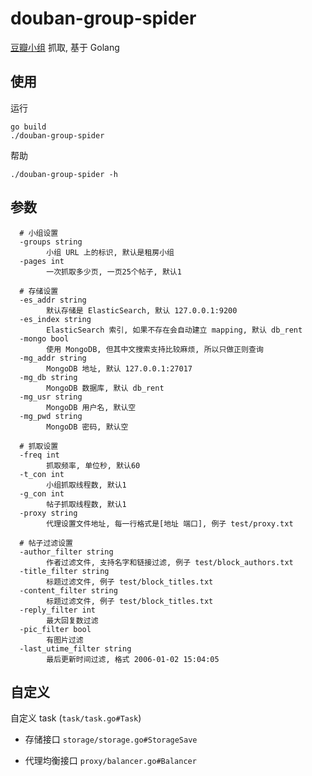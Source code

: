 douban-group-spider 
===================
[豆瓣小组](https://www.douban.com/group/) 抓取, 基于 Golang

## 使用

运行

```
go build
./douban-group-spider
```

帮助

```
./douban-group-spider -h
```

## 参数

```
  # 小组设置
  -groups string
        小组 URL 上的标识, 默认是租房小组
  -pages int
        一次抓取多少页, 一页25个帖子, 默认1
  
  # 存储设置      
  -es_addr string
        默认存储是 ElasticSearch, 默认 127.0.0.1:9200
  -es_index string
        ElasticSearch 索引, 如果不存在会自动建立 mapping, 默认 db_rent
  -mongo bool
        使用 MongoDB, 但其中文搜索支持比较麻烦, 所以只做正则查询    
  -mg_addr string
        MongoDB 地址, 默认 127.0.0.1:27017
  -mg_db string
        MongoDB 数据库, 默认 db_rent
  -mg_usr string
        MongoDB 用户名, 默认空
  -mg_pwd string
        MongoDB 密码, 默认空
  
  # 抓取设置      
  -freq int
        抓取频率, 单位秒, 默认60
  -t_con int
        小组抓取线程数, 默认1
  -g_con int
        帖子抓取线程数, 默认1
  -proxy string
        代理设置文件地址, 每一行格式是[地址 端口], 例子 test/proxy.txt
  
  # 帖子过滤设置              
  -author_filter string
        作者过滤文件, 支持名字和链接过滤, 例子 test/block_authors.txt
  -title_filter string
        标题过滤文件, 例子 test/block_titles.txt
  -content_filter string
        标题过滤文件, 例子 test/block_titles.txt
  -reply_filter int
        最大回复数过滤
  -pic_filter bool
        有图片过滤
  -last_utime_filter string
        最后更新时间过滤, 格式 2006-01-02 15:04:05

```

## 自定义

自定义 task (`task/task.go#Task`)

* 存储接口 `storage/storage.go#StorageSave`

* 代理均衡接口 `proxy/balancer.go#Balancer`
